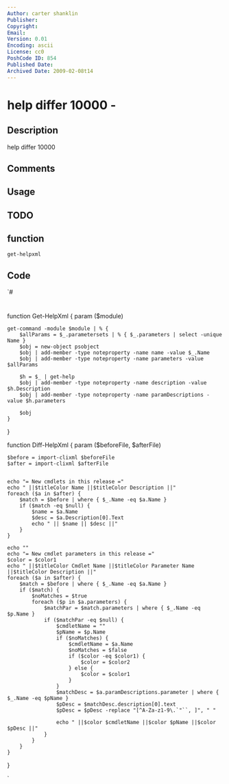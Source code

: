 ```yaml
---
Author: carter shanklin
Publisher: 
Copyright: 
Email: 
Version: 0.01
Encoding: ascii
License: cc0
PoshCode ID: 854
Published Date: 
Archived Date: 2009-02-08t14
---
```


# help differ 10000 - 

## Description

help differ 10000

## Comments



## Usage



## TODO



## function

`get-helpxml`

## Code

`#
 #
 
 function Get-HelpXml {
 	param ($module)
 
 	get-command -module $module | % {
 		$allParams = $_.parametersets | % { $_.parameters | select -unique Name }
 		$obj = new-object psobject
 		$obj | add-member -type noteproperty -name name -value $_.Name
 		$obj | add-member -type noteproperty -name parameters -value $allParams
 
 		$h = $_ | get-help
 		$obj | add-member -type noteproperty -name description -value $h.Description
 		$obj | add-member -type noteproperty -name paramDescriptions -value $h.parameters
 
 		$obj
 	}
 }
 
 function Diff-HelpXml {
 	param ($beforeFile, $afterFile)
 
 	$before = import-clixml $beforeFile
 	$after = import-clixml $afterFile
 
 
 	echo "= New cmdlets in this release ="
 	echo " ||$titleColor Name ||$titleColor Description ||"
 	foreach ($a in $after) {
 		$match = $before | where { $_.Name -eq $a.Name }
 		if ($match -eq $null) {
 			$name = $a.Name
 			$desc = $a.Description[0].Text
 			echo " || $name || $desc ||"
 		}
 	}
 
 	echo ""
 	echo "= New cmdlet parameters in this release ="
 	$color = $color1
 	echo " ||$titleColor Cmdlet Name ||$titleColor Parameter Name ||$titleColor Description ||"
 	foreach ($a in $after) {
 		$match = $before | where { $_.Name -eq $a.Name }
 		if ($match) {
 			$noMatches = $true
 			foreach ($p in $a.parameters) {
 				$matchPar = $match.parameters | where { $_.Name -eq $p.Name }
 				if ($matchPar -eq $null) {
 					$cmdletName = ""
 					$pName = $p.Name
 					if ($noMatches) {
 						$cmdletName = $a.Name
 						$noMatches = $false
 						if ($color -eq $color1) {
 							$color = $color2
 						} else {
 							$color = $color1
 						}
 					}
 					$matchDesc = $a.paramDescriptions.parameter | where { $_.Name -eq $pName }
 					$pDesc = $matchDesc.description[0].text
 					$pDesc = $pDesc -replace "[^A-Za-z1-9\.`"``, ]", " "
 
 					echo " ||$color $cmdletName ||$color $pName ||$color $pDesc ||"
 				}
 			}
 		}
 	}
 }
 
`

